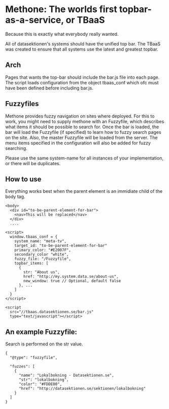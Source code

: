 

Methone: The worlds first topbar-as-a-service, or TBaaS
==============================================
Because this is exactly what everybody really wanted.

All of datasektionen's systems should have the unified top bar. The
TBaaS was created to ensure that all systems use the latest and
greatest topbar.

Arch
----

Pages that wants the top-bar should include the bar.js file into
each page. The script loads configuration from the object tbaas_conf
which ofc must have been defined before including bar.js.

Fuzzyfiles
----------
Methone provides fuzzy navigation on sites where deployed. For this to work,
you might need to supply methone with an Fuzzyfile, which describes what items
it should be possible to search for. Once the bar is loaded, the bar will load
the Fuzzyfile (if specified) to learn how to fuzzy search pages on the site. Also,
the master Fuzzyfile will be loaded from the server. The menu items specified in
the configuration will also be added for fuzzy searching.

Please use the same system-name for all instances of your
implementation, or there will be duplicates.

How to use
----------
Everything works best when the parent element is an immidiate child of the body
tag.

    <body>
      <div id="to-be-parent-element-for-bar">
        <nav>This will be replaced</nav>
      </div>
      ....

    <script>
      window.tbaas_conf = {
        system_name: "meta-tv",
        target_id: "to-be-parent-element-for-bar"
        primary_color: "#E2007F",
        secondary_color "white",
        fuzzy_file: "/Fuzzyfile",
        topbar_items: [
          {
            str: "About us",
            href: "http://my.system.data.se/about-us",
            new_window: true // Optional, default false
          }, ...
        ]
      }
    </script>

    <script
      src="//tbaas.datasektionen.se/bar.js"
      type="text/javascript"></script>


An example Fuzzyfile:
---
Search is performed on the str value.

    {
      "@type": "fuzzyfile",

      "fuzzes": [
        {
          "name": "Lokalbokning - Datasektionen.se",
          "str": "lokalbokning",
          "color": "#FDDE00",
          "href": "http://datasektionen.se/sektionen/lokalbokning"
        }
      ]
    }
